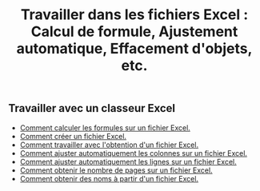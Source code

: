 ﻿---
title: "Travailler dans les fichiers Excel : Calcul de formule, Ajustement automatique, Effacement d'objets, etc."
second_title: Documen
linktitle: Excel Opération commune
type: docs
url: /fr/workbook/
aliases: [/working-with-workbook/]
keywords: Working with workbook on an Excel file
description: Aspose.Cells Cloud REST API prend en charge l'utilisation d'un classeur sur un fichier Excel. Le SDK prend en charge différents langages de développement, notamment Android, C#, Go, Java, NodeJS, Perl, PHP, Python, Ruby et Swift.
weight: 20
kwords: Excel, Office Cloud, REST API, Feuille de calcul, PDF, CSV, Json, Markdown, Classeur
---
## Travailler avec un classeur Excel

- [Comment calculer les formules sur un fichier Excel.](/cells/fr/workbook/calculate-all-formulas/)
- [Comment créer un fichier Excel.](/cells/fr/workbook/create/)
- [Comment travailler avec l'obtention d'un fichier Excel.](/cells/fr/workbook/get/)
- [Comment ajuster automatiquement les colonnes sur un fichier Excel.](/cells/fr/autofit-columns-on-an-excel-file/)
- [Comment ajuster automatiquement les lignes sur un fichier Excel.](/cells/fr/autofit-rows-on-an-excel-file/)
- [Comment obtenir le nombre de pages sur un fichier Excel.](/cells/fr/wget-page-count-from-an-excel-file/)
- [Comment obtenir des noms à partir d'un fichier Excel.](/cells/fr/get-names-from-an-excel-file/)
